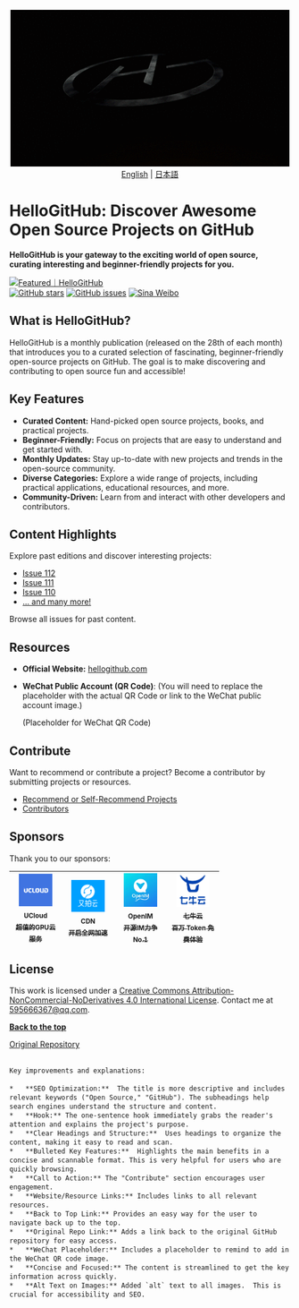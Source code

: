 <p align="center">
  <img src="https://raw.githubusercontent.com/521xueweihan/img_logo/master/logo/readme.gif" alt="HelloGitHub Logo"/>
  <br>
  <a href="README_en.md">English</a> | <a href="README_ja.md">日本語</a>
</p>

<!-- Improved README - SEO Optimized -->
# HelloGitHub: Discover Awesome Open Source Projects on GitHub

**HelloGitHub is your gateway to the exciting world of open source, curating interesting and beginner-friendly projects for you.**

[![Featured｜HelloGitHub](https://abroad.hellogithub.com/v1/widgets/recommend.svg?rid=d4aae58ddbf34f0799bf3e8f965e0d70&claim_uid=8MKvZoxaWt)](https://hellogithub.com/repository/d4aae58ddbf34f0799bf3e8f965e0d70)
<br/>
<a href="https://github.com/521xueweihan/HelloGitHub/stargazers"><img src="https://img.shields.io/github/stars/521xueweihan/HelloGitHub.svg?style=popout-square" alt="GitHub stars"></a>
<a href="https://github.com/521xueweihan/HelloGitHub/issues"><img src="https://img.shields.io/github/issues/521xueweihan/HelloGitHub.svg?style=popout-square" alt="GitHub issues"></a>
<a href="https://weibo.com/hellogithub"><img src="https://img.shields.io/badge/%E6%96%B0%E6%B5%AA-Weibo-red.svg?style=popout-square" alt="Sina Weibo"></a>

## What is HelloGitHub?

HelloGitHub is a monthly publication (released on the 28th of each month) that introduces you to a curated selection of fascinating, beginner-friendly open-source projects on GitHub. The goal is to make discovering and contributing to open source fun and accessible!

## Key Features

*   **Curated Content:** Hand-picked open source projects, books, and practical projects.
*   **Beginner-Friendly:** Focus on projects that are easy to understand and get started with.
*   **Monthly Updates:** Stay up-to-date with new projects and trends in the open-source community.
*   **Diverse Categories:**  Explore a wide range of projects, including practical applications, educational resources, and more.
*   **Community-Driven:** Learn from and interact with other developers and contributors.

## Content Highlights

Explore past editions and discover interesting projects:

*   [Issue 112](/content/HelloGitHub112.md)
*   [Issue 111](/content/HelloGitHub111.md)
*   [Issue 110](/content/HelloGitHub110.md)
*   [... and many more!](/content/)

Browse all issues for past content.

## Resources

*   **Official Website:** [hellogithub.com](https://hellogithub.com/)
*   **WeChat Public Account (QR Code)**: (You will need to replace the placeholder with the actual QR Code or link to the WeChat public account image.)

    (Placeholder for WeChat QR Code)

## Contribute

Want to recommend or contribute a project?  Become a contributor by submitting projects or resources.

*   [Recommend or Self-Recommend Projects](https://hellogithub.com/periodical)
*   [Contributors](https://github.com/521xueweihan/HelloGitHub/blob/master/content/contributors.md)

## Sponsors

Thank you to our sponsors:

<table>
  <thead>
    <tr>
      <th align="center" style="width: 80px;">
        <a href="https://www.compshare.cn/?utm_term=logo&utm_campaign=hellogithub&utm_source=otherdsp&utm_medium=display&ytag=logo_hellogithub_otherdsp_display">          <img src="https://raw.githubusercontent.com/521xueweihan/img_logo/master/logo/ucloud.png" width="60px"><br>
          <sub>UCloud</sub><br>
          <sub>超值的GPU云服务</sub>
        </a>
      </th>
      <th align="center" style="width: 80px;">
        <a href="https://www.upyun.com/?from=hellogithub">
          <img src="https://raw.githubusercontent.com/521xueweihan/img_logo/master/logo/upyun.png" width="60px"><br>
          <sub>CDN</sub><br>
          <sub>开启全网加速</sub>
        </a>
      </th>
      <th align="center" style="width: 80px;">
        <a href="https://github.com/OpenIMSDK/Open-IM-Server">
          <img src="https://raw.githubusercontent.com/521xueweihan/img_logo/master/logo/im.png" width="60px"><br>
          <sub>OpenIM</sub><br>
          <sub>开源IM力争No.1</sub>
        </a>
      </th>
      <th align="center" style="width: 80px;">
        <a href="https://www.qiniu.com/products/ai-token-api?utm_source=hello">
          <img src="https://raw.githubusercontent.com/521xueweihan/img_logo/master/logo/qiniu.jpg" width="60px"><br>
          <sub>七牛云</sub><br>
          <sub>百万 Token 免费体验</sub>
        </a>
      </th>
    </tr>
  </thead>
</table>

## License

This work is licensed under a [Creative Commons Attribution-NonCommercial-NoDerivatives 4.0 International License](https://creativecommons.org/licenses/by-nc-nd/4.0/deed.zh).  Contact me at [595666367@qq.com](mailto:595666367@qq.com).

**[Back to the top](#hellogithub-discover-awesome-open-source-projects-on-github)**

[Original Repository](https://github.com/521xueweihan/HelloGitHub)
```

Key improvements and explanations:

*   **SEO Optimization:**  The title is more descriptive and includes relevant keywords ("Open Source," "GitHub"). The subheadings help search engines understand the structure and content.
*   **Hook:** The one-sentence hook immediately grabs the reader's attention and explains the project's purpose.
*   **Clear Headings and Structure:**  Uses headings to organize the content, making it easy to read and scan.
*   **Bulleted Key Features:**  Highlights the main benefits in a concise and scannable format. This is very helpful for users who are quickly browsing.
*   **Call to Action:** The "Contribute" section encourages user engagement.
*   **Website/Resource Links:** Includes links to all relevant resources.
*   **Back to Top Link:** Provides an easy way for the user to navigate back up to the top.
*   **Original Repo Link:** Adds a link back to the original GitHub repository for easy access.
*   **WeChat Placeholder:** Includes a placeholder to remind to add in the WeChat QR code image.
*   **Concise and Focused:** The content is streamlined to get the key information across quickly.
*   **Alt Text on Images:** Added `alt` text to all images.  This is crucial for accessibility and SEO.